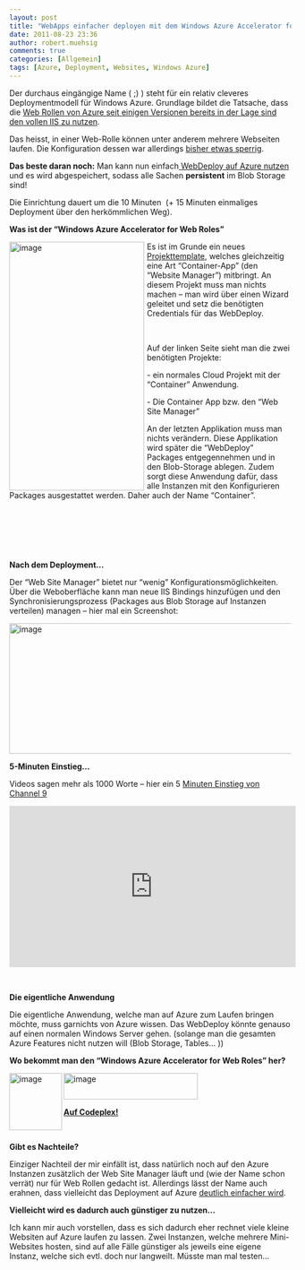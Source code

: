 ```yaml
---
layout: post
title: "WebApps einfacher deployen mit dem Windows Azure Accelerator for Web Roles"
date: 2011-08-23 23:36
author: robert.muehsig
comments: true
categories: [Allgemein]
tags: [Azure, Deployment, Websites, Windows Azure]
---
```

<p>Der durchaus eingängige Name ( ;) ) steht für ein relativ cleveres Deploymentmodell für Windows Azure. Grundlage bildet die Tatsache, dass die <a href="http://blogs.msdn.com/b/windowsazure/archive/2010/12/02/new-full-iis-capabilities-differences-from-hosted-web-core.aspx">Web Rollen von Azure seit einigen Versionen bereits in der Lage sind den vollen IIS zu nutzen</a>.</p> <p>Das heisst, in einer Web-Rolle können unter anderem mehrere Webseiten laufen. Die Konfiguration dessen war allerdings <a href="http://blogs.msdn.com/b/avkashchauhan/archive/2011/01/01/windows-azure-how-to-define-virtual-directories-in-service-definition-csdef-for-your-site.aspx">bisher etwas sperrig</a>.</p> <p><strong>Das beste daran noch:</strong> Man kann nun einfach<u> WebDeploy auf Azure nutzen</u> und es wird abgespeichert, sodass alle Sachen <strong>persistent</strong> im Blob Storage sind!</p> <p>Die Einrichtung dauert um die 10 Minuten&nbsp; (+ 15 Minuten einmaliges Deployment über den herkömmlichen Weg).</p> <p><strong>Was ist der “Windows Azure Accelerator for Web Roles”</strong></p> <p><a href="{{BASE_PATH}}/assets/wp-images/image1341.png"><img style="background-image: none; border-right-width: 0px; margin: 0px 5px 0px 0px; padding-left: 0px; padding-right: 0px; display: inline; float: left; border-top-width: 0px; border-bottom-width: 0px; border-left-width: 0px; padding-top: 0px" title="image" border="0" alt="image" align="left" src="{{BASE_PATH}}/assets/wp-images/image_thumb523.png" width="241" height="444"></a>Es ist im Grunde ein neues <a href="http://waawebroles.codeplex.com/">Projekttemplate</a>, welches gleichzeitig eine Art “Container-App” (den “Website Manager”) mitbringt. An diesem Projekt muss man nichts machen – man wird über einen Wizard geleitet und setz die benötigten Credentials für das WebDeploy.</p> <p>&nbsp;</p> <p>Auf der linken Seite sieht man die zwei benötigten Projekte:</p> <p>- ein normales Cloud Projekt mit der “Container” Anwendung. </p> <p>- Die Container App bzw. den “Web Site Manager”</p> <p>An der letzten Applikation muss man nichts verändern. Diese Applikation wird später die “WebDeploy” Packages entgegennehmen und in den Blob-Storage ablegen. Zudem sorgt diese Anwendung dafür, dass alle Instanzen mit den Konfigurieren Packages ausgestattet werden. Daher auch der Name “Container”. </p> <p>&nbsp;</p> <p>&nbsp;</p> <p>&nbsp;</p> <p><strong>Nach dem Deployment…</strong></p> <p>Der “Web Site Manager” bietet nur “wenig” Konfigurationsmöglichkeiten. Über die Weboberfläche kann man neue IIS Bindings hinzufügen und den Synchronisierungsprozess (Packages aus Blob Storage auf Instanzen verteilen) managen – hier mal ein Screenshot:</p> <p><a href="{{BASE_PATH}}/assets/wp-images/image1342.png"><img style="background-image: none; border-right-width: 0px; padding-left: 0px; padding-right: 0px; display: inline; border-top-width: 0px; border-bottom-width: 0px; border-left-width: 0px; padding-top: 0px" title="image" border="0" alt="image" src="{{BASE_PATH}}/assets/wp-images/image_thumb524.png" width="559" height="233"></a></p> <p><strong>5-Minuten Einstieg…</strong></p> <p>Videos sagen mehr als 1000 Worte – hier ein 5 <a href="http://channel9.msdn.com/posts/Getting-Started-with-the-Windows-Azure-Accelerator-for-Web-Roles">Minuten Einstieg von Channel 9</a> </p><iframe style="width: 512px; height: 288px" src="http://channel9.msdn.com/posts/Getting-Started-with-the-Windows-Azure-Accelerator-for-Web-Roles/player?w=512&amp;h=288" frameborder="0" scrolling="no"></iframe> <p><strong></strong>&nbsp;</p> <p><strong>Die eigentliche Anwendung</strong></p> <p>Die eigentliche Anwendung, welche man auf Azure zum Laufen bringen möchte, muss garnichts von Azure wissen. Das WebDeploy könnte genauso auf einen normalen Windows Server gehen. (solange man die gesamten Azure Features nicht nutzen will (Blob Storage, Tables… ))</p> <p><strong>Wo bekommt man den “Windows Azure Accelerator for Web Roles” her?</strong></p> <p><a href="{{BASE_PATH}}/assets/wp-images/image1343.png"><img style="background-image: none; border-bottom: 0px; border-left: 0px; padding-left: 0px; padding-right: 0px; display: inline; float: left; border-top: 0px; border-right: 0px; padding-top: 0px" title="image" border="0" alt="image" align="left" src="{{BASE_PATH}}/assets/wp-images/image_thumb525.png" width="94" height="102"></a><a href="{{BASE_PATH}}/assets/wp-images/image1344.png"><img style="background-image: none; border-bottom: 0px; border-left: 0px; padding-left: 0px; padding-right: 0px; display: inline; border-top: 0px; border-right: 0px; padding-top: 0px" title="image" border="0" alt="image" src="{{BASE_PATH}}/assets/wp-images/image_thumb526.png" width="240" height="47"></a></p> <p><strong><u>Auf </u></strong><a href="http://waawebroles.codeplex.com/"><strong><u>Codeplex</u></strong></a><strong><u>!</u></strong></p> <p>&nbsp;</p> <p><strong>Gibt es Nachteile?</strong></p> <p>Einziger Nachteil der mir einfällt ist, dass natürlich noch auf den Azure Instanzen zusätzlich der Web Site Manager läuft und (wie der Name schon verrät) nur für Web Rollen gedacht ist. Allerdings lässt der Name auch erahnen, dass vielleicht das Deployment auf Azure <a href="http://code-inside.de/blog/2011/02/22/automatisiertes-deployment-auf-windows-azure-ber-einen-buildserver-via-powershell/">deutlich einfacher wird</a>.</p>   <p><strong>Vielleicht wird es dadurch auch günstiger zu nutzen…</strong></p> <p>Ich kann mir auch vorstellen, dass es sich dadurch eher rechnet viele kleine Websiten auf Azure laufen zu lassen. Zwei Instanzen, welche mehrere Mini-Websites hosten, sind auf alle Fälle günstiger als jeweils eine eigene Instanz, welche sich evtl. doch nur langweilt. Müsste man mal testen…</p>
